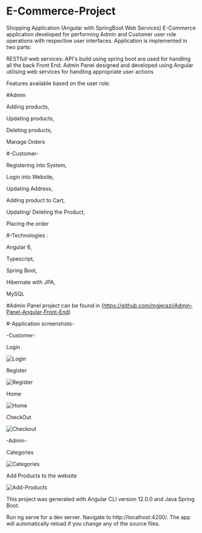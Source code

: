 # E-Commerce-Project

Shopping Application (Angular with SpringBoot Web Services) E-Commerce application developed for performing Admin and Customer user role operations with respective user interfaces. 
Application is implemented in two parts:

RESTfull web services: API's build using spring boot are used for handling all the back 
Front End: Admin Panel designed and developed using Angular utilising web services for handling appropriate user actions

Features available based on the user role:


#Admin


Adding products, 

Updating products, 

Deleting products, 

Manage Orders


#-Customer- 


Registering into System, 

Login into Website, 

Updating Address, 

Adding product to Cart, 

Updating/ Deleting the Product, 

Placing the order


#-Technologies :


Angular 6, 

Typescript, 

Spring Boot, 

Hibernate with JPA, 

MySQL


#Admin Panel project can be found in (https://github.com/mgjerazi/Admin-Panel-Angular-Front-End)

#-Application screenshots-

-Customer-

Login

![Login](https://user-images.githubusercontent.com/74839767/128939276-1383ceb1-b84d-4db2-a23f-1a60cdd40974.PNG)

Register

![Register](https://user-images.githubusercontent.com/74839767/128939299-d9dee6d5-6b84-4473-b2d6-98253bd0b189.PNG)

Home

![Home](https://user-images.githubusercontent.com/74839767/128939311-54534035-44bd-4ce7-a04b-7b905f2018a2.PNG)

CheckOut

![Checkout](https://user-images.githubusercontent.com/74839767/128939325-67e2b0f2-17e2-4cd9-ae13-329b01662f79.PNG)

-Admin-

Categories

![Categories](https://user-images.githubusercontent.com/74839767/128939356-7781c64c-5584-424f-940e-7db29b019804.PNG)

Add Products to the website

![Add-Products](https://user-images.githubusercontent.com/74839767/128939386-790fd9ae-5225-4ae7-b940-c20a29c7631d.PNG)

This project was generated with Angular CLI version 12.0.0 and Java Spring Boot.

Run ng serve for a dev server. Navigate to http://localhost:4200/. The app will automatically reload if you change any of the source files.

